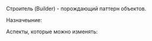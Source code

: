 Строитель (Builder) - порождающий паттерн объектов.

Назначеыние:

Аспекты, которые можно изменять: 
